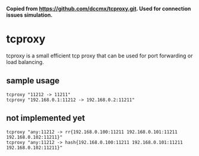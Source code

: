 **Copied from https://github.com/dccmx/tcproxy.git. Used for connection issues simulation.**

tcproxy
=======
tcproxy is a small efficient tcp proxy that can be used for port forwarding or load balancing.

sample usage
------------
    tcproxy "11212 -> 11211"
    tcproxy "192.168.0.1:11212 -> 192.168.0.2:11211"

not implemented yet
---------------
    tcproxy "any:11212 -> rr{192.168.0.100:11211 192.168.0.101:11211 192.168.0.102:11211}"
    tcproxy "any:11212 -> hash{192.168.0.100:11211 192.168.0.101:11211 192.168.0.102:11211}"
